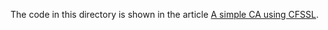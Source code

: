 The code in this directory is shown in the article [A simple CA using CFSSL](https://kalfeher.com/simple-CA-with-CFSSL/).